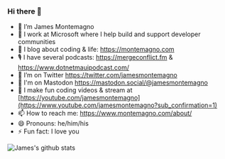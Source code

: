 ### Hi there 👋

- 🔭 I’m James Montemagno
- 🏢 I work at Microsoft where I help build and support developer communities
- 🌱 I blog about coding & life: https://montemagno.com
- 🎙 I have several podcasts: https://mergeconflict.fm & https://www.dotnetmauipodcast.com/
- 🦜 I’m on Twitter https://twitter.com/jamesmontemagno
- 🐘 I'm on Mastodon https://mastodon.social/@jamesmontemagno
- 🎥 I make fun coding videos & stream at [https://youtube.com/jamesmontemagno](https://www.youtube.com/jamesmontemagno?sub_confirmation=1)
- 📫 How to reach me: https://www.montemagno.com/about/
- 😄 Pronouns: he/him/his
- ⚡ Fun fact: I love you

![James's github stats](https://github-readme-stats.vercel.app/api?username=jamesmontemagno&show_icons=true)
